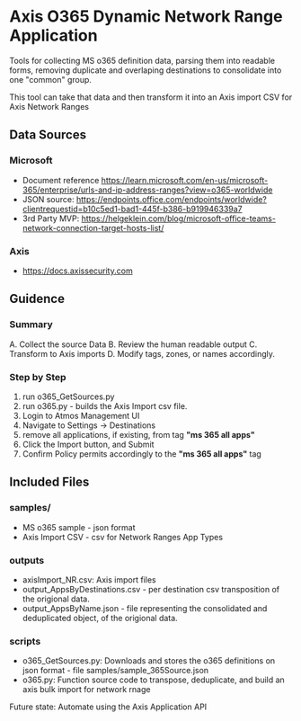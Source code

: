 # Axis O365 Dynamic Network Range Application
Tools for collecting MS o365 definition data, parsing them into readable forms,
removing duplicate and overlaping destinations to consolidate into one "common" group.

This tool can take that data and then transform it into an Axis import CSV for Axis Network Ranges


## Data Sources
### Microsoft
* Document reference https://learn.microsoft.com/en-us/microsoft-365/enterprise/urls-and-ip-address-ranges?view=o365-worldwide
* JSON source: https://endpoints.office.com/endpoints/worldwide?clientrequestid=b10c5ed1-bad1-445f-b386-b919946339a7
* 3rd Party MVP: https://helgeklein.com/blog/microsoft-office-teams-network-connection-target-hosts-list/
### Axis
* https://docs.axissecurity.com

## Guidence
### Summary
A. Collect the source Data
B. Review the human readable output
C. Transform to Axis imports
D. Modify tags, zones, or names accordingly.

### Step by Step
1. run o365_GetSources.py
2. run o365.py - builds the Axis Import csv file.
3. Login to Atmos Management UI
4. Navigate to Settings -> Destinations
5. remove all applications, if existing, from tag **"ms 365 all apps"**
6. Click the Import button, and Submit
7. Confirm Policy permits accordingly to the **"ms 365 all apps"** tag

## Included Files
### samples/
* MS o365 sample - json format
* Axis Import CSV - csv for Network Ranges App Types
### outputs
* axisImport_NR.csv: Axis import files
* output_AppsByDestinations.csv - per destination csv transposition of the origional data.
* output_AppsByName.json - file representing the consolidated and deduplicated object, of the origional data.

### scripts
* o365_GetSources.py: Downloads and stores the o365 definitions on json format - file samples/sample_365Source.json
* o365.py:  Function source code to transpose, deduplicate, and build an axis bulk import for network rnage

Future state: Automate using the Axis Application API
